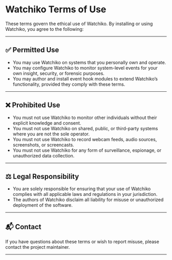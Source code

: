 # Watchiko Terms of Use

These terms govern the ethical use of Watchiko. By installing or using Watchiko, you agree to the following:

---

## ✅ Permitted Use

- You may use Watchiko on systems that you personally own and operate.
- You may configure Watchiko to monitor system-level events for your own insight, security, or forensic purposes.
- You may author and install event hook modules to extend Watchiko’s functionality, provided they comply with these terms.

---

## ❌ Prohibited Use

- You must not use Watchiko to monitor other individuals without their explicit knowledge and consent.
- You must not use Watchiko on shared, public, or third-party systems where you are not the sole operator.
- You must not use Watchiko to record webcam feeds, audio sources, screenshots, or screencasts.
- You must not use Watchiko for any form of surveillance, espionage, or unauthorized data collection.

---

## ⚖️ Legal Responsibility

- You are solely responsible for ensuring that your use of Watchiko complies with all applicable laws and regulations in your jurisdiction.
- The authors of Watchiko disclaim all liability for misuse or unauthorized deployment of the software.

---

## 📬 Contact

If you have questions about these terms or wish to report misuse, please contact the project maintainer.

---
